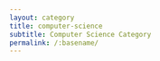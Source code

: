 ```yaml
---
layout: category
title: computer-science
subtitle: Computer Science Category
permalink: /:basename/
---
```

